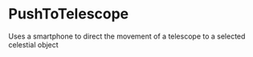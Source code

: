# PushToTelescope
Uses a smartphone to direct the movement of a telescope to a selected celestial object

